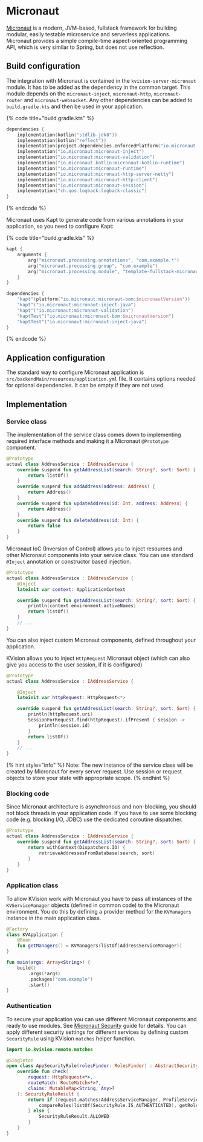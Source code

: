 # Micronaut

[Micronaut](https://micronaut.io) is a modern, JVM-based, fullstack framework for building modular, easily testable microservice and serverless applications. Micronaut provides a simple compile-time aspect-oriented programming API, which is very similar to Spring, but does not use reflection.

## Build configuration

The integration with Micronaut is contained in the `kvision-server-micronaut` module. It has to be added as the dependency in the common target. This module depends on the `micronaut-inject`, `micronaut-http`, `micronaut-router` and `micronaut-websocket`. Any other dependencies can be added to `build.gradle.kts` and then be used in your application.

{% code title="build.gradle.kts" %}
```kotlin
dependencies {
    implementation(kotlin("stdlib-jdk8"))
    implementation(kotlin("reflect"))
    implementation(project.dependencies.enforcedPlatform("io.micronaut:micronaut-bom:$micronautVersion"))
    implementation("io.micronaut:micronaut-inject")
    implementation("io.micronaut:micronaut-validation")
    implementation("io.micronaut.kotlin:micronaut-kotlin-runtime")
    implementation("io.micronaut:micronaut-runtime")
    implementation("io.micronaut:micronaut-http-server-netty")
    implementation("io.micronaut:micronaut-http-client")
    implementation("io.micronaut:micronaut-session")
    implementation("ch.qos.logback:logback-classic")
}
```
{% endcode %}

Micronaut uses Kapt to generate code from various annotations in your application, so you need to configure Kapt:

{% code title="build.gradle.kts" %}
```kotlin
kapt {
    arguments {
        arg("micronaut.processing.annotations", "com.example.*")
        arg("micronaut.processing.group", "com.example")
        arg("micronaut.processing.module", "template-fullstack-micronaut")
    }
}

dependencies {
    "kapt"(platform("io.micronaut:micronaut-bom:$micronautVersion"))
    "kapt"("io.micronaut:micronaut-inject-java")
    "kapt"("io.micronaut:micronaut-validation")
    "kaptTest"("io.micronaut:micronaut-bom:$micronautVersion")
    "kaptTest"("io.micronaut:micronaut-inject-java")
}
```
{% endcode %}

## Application configuration

The standard way to configure Micronaut application is `src/backendMain/resources/application.yml` file. It contains options needed for optional dependencies. It can be empty if they are not used.

## Implementation

### Service class

The implementation of the service class comes down to implementing required interface methods and making it a Micronaut `@Prototype` component. 

```kotlin
@Prototype
actual class AddressService : IAddressService {
    override suspend fun getAddressList(search: String?, sort: Sort) {
        return listOf()
    }
    override suspend fun addAddress(address: Address) {
        return Address()
    }
    override suspend fun updateAddress(id: Int, address: Address) {
        return Address()
    }
    override suspend fun deleteAddress(id: Int) {
        return false
    }
}
```

Micronaut IoC \(Inversion of Control\) allows you to inject resources and other Micronaut components into your service class. You can use standard `@Inject` annotation or constructor based injection.

```kotlin
@Prototype
actual class AddressService : IAddressService {
    @Inject
    lateinit var context: ApplicationContext

    override suspend fun getAddressList(search: String?, sort: Sort) {
        println(context.environment.activeNames)
        return listOf()
    }
    // ...
}
```

You can also inject custom Micronaut components, defined throughout your application.

KVision allows you to inject `HttpRequest` Micronaut object \(which can also give you access to the user session, if it is configured\)

```kotlin
@Prototype
actual class AddressService : IAddressService {

    @Inject
    lateinit var httpRequest: HttpRequest<*>

    override suspend fun getAddressList(search: String?, sort: Sort) {
        println(httpRequest.uri)
        SessionForRequest.find(httpRequest).ifPresent { session ->
            println(session.id)    
        }
        return listOf()
    }
    // ...
}
```

{% hint style="info" %}
Note: The new instance of the service class will be created by Micronaut for every server request. Use session or request objects to store your state with appropriate scope.
{% endhint %}

### **Blocking code**

Since Micronaut architecture is asynchronous and non-blocking, you should not block threads in your application code. If you have to use some blocking code \(e.g. blocking I/O, JDBC\) use the dedicated coroutine dispatcher.

```kotlin
@Prototype
actual class AddressService : IAddressService {
    override suspend fun getAddressList(search: String?, sort: Sort) {
        return withContext(Dispatchers.IO) {
            retrieveAddressesFromDatabase(search, sort)
        }
    }
}
```

### Application class

To allow KVision work with Micronaut you have to pass all instances of the `KVServiceManager` objects \(defined in common code\) to the Micronaut environment. You do this by defining a provider method for the `KVManagers` instance in the main application class.

```kotlin
@Factory
class KVApplication {
    @Bean
    fun getManagers() = KVManagers(listOf(AddressServiceManager))
}

fun main(args: Array<String>) {
    build()
        .args(*args)
        .packages("com.example")
        .start()
}
```

### Authentication

To secure your application you can use different Micronaut components and ready to use modules. See [Micronaut Security](https://micronaut-projects.github.io/micronaut-security/latest/guide/) guide for details. You can apply different security settings for different services by defining custom `SecurityRule` using KVision `matches` helper function.

```kotlin
import io.kvision.remote.matches

@Singleton
open class AppSecurityRule(rolesFinder: RolesFinder) : AbstractSecurityRule(rolesFinder) {
    override fun check(
        request: HttpRequest<*>,
        routeMatch: RouteMatch<*>?,
        claims: MutableMap<String, Any>?
    ): SecurityRuleResult {
        return if (request.matches(AddressServiceManager, ProfileServiceManager)) {
            compareRoles(listOf(SecurityRule.IS_AUTHENTICATED), getRoles(claims))
        } else {
            SecurityRuleResult.ALLOWED
        }
    }
}
```

